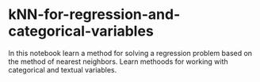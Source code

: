 # kNN-for-regression-and-categorical-variables
In this notebook learn a method for solving a regression problem based on the method of nearest neighbors.  Learn methoods for working with categorical and textual variables.

